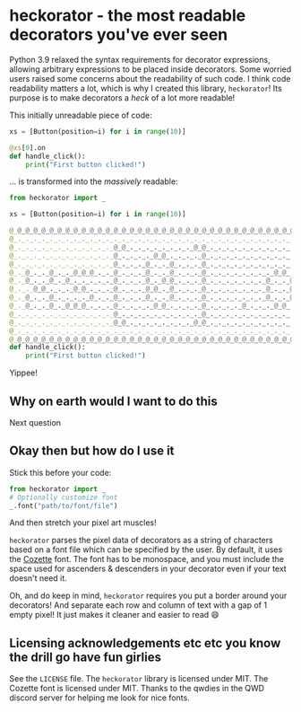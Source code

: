 # heckorator - the most readable decorators you've ever seen

Python 3.9 relaxed the syntax requirements for decorator expressions, allowing arbitrary expressions to be placed inside decorators. Some worried users raised some concerns about the readability of such code. I think code readability matters a lot, which is why I created this library, `heckorator`! Its purpose is to make decorators a *heck* of a lot more readable!

This initially unreadable piece of code:

```py
xs = [Button(position=i) for i in range(10)]

@xs[0].on
def handle_click():
    print("First button clicked!")
```

... is transformed into the *massively* readable:

```py
from heckorator import _

xs = [Button(position=i) for i in range(10)]

@_@_@_@_@_@_@_@_@_@_@_@_@_@_@_@_@_@_@_@_@_@_@_@_@_@_@_@_@_@_@_@_@_@_@_@_@_@_@_@_@_@_@_
@_._._._._._._._._._._._._._._._._._._._._._._._._._._._._._._._._._._._._._._._._._@_
@_._._._._._._._._._._._._@_@_._._._._._._._._@_@_._._._._._._._._._._._._._._._._._@_
@_._._._._._._._._._._._._@_._._._._@_@_._._._._@_._._._._._._._._._._._._._._._._._@_
@_._._._._._._._._._._._._@_._._._@_._._@_._._._@_._._._._._._._._._._._._._._._._._@_
@_._@_._._@_._._@_@_@_._._@_._._._@_._._@_._._._@_._._._._._._._._@_@_._._@_@_@_._._@_
@_._@_._._@_._@_._._._._._@_._._._@_._@_@_._._._@_._._._._._._._@_._._@_._@_._._@_._@_
@_._._@_@_._._._@_@_._._._@_._._._@_@_._@_._._._@_._._._._._._._@_._._@_._@_._._@_._@_
@_._@_._._@_._._._._@_._._@_._._._@_._._@_._._._@_._._._._._._._@_._._@_._@_._._@_._@_
@_._@_._._@_._@_@_@_._._._@_._._._._@_@_._._._._@_._._._._@_._._._@_@_._._@_._._@_._@_
@_._._._._._._._._._._._._@_._._._._._._._._._._@_._._._._._._._._._._._._._._._._._@_
@_._._._._._._._._._._._._@_@_._._._._._._._._@_@_._._._._._._._._._._._._._._._._._@_
@_._._._._._._._._._._._._._._._._._._._._._._._._._._._._._._._._._._._._._._._._._@_
@_@_@_@_@_@_@_@_@_@_@_@_@_@_@_@_@_@_@_@_@_@_@_@_@_@_@_@_@_@_@_@_@_@_@_@_@_@_@_@_@_@_@_
def handle_click():
    print("First button clicked!")
```

Yippee!

## Why on earth would I want to do this

Next question

## Okay then but how do I use it

Stick this before your code:

```py
from heckorator import _
# Optionally customize font
_.font("path/to/font/file")
```

And then stretch your pixel art muscles!

`heckorator` parses the pixel data of decorators as a string of characters based on a font file which can be specified by the user. By default, it uses the [Cozette](https://github.com/slavfox/Cozette) font. The font has to be monospace, and you must include the space used for ascenders & descenders in your decorator even if your text doesn't need it.

Oh, and do keep in mind, `heckorator` requires you put a border around your decorators! And separate each row and column of text with a gap of 1 empty pixel! It just makes it cleaner and easier to read 😄

## Licensing acknowledgements etc etc you know the drill go have fun girlies

See the `LICENSE` file. The `heckorator` library is licensed under MIT. The Cozette font is licensed under MIT. Thanks to the qwdies in the QWD discord server for helping me look for nice fonts.
